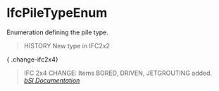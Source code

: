 IfcPileTypeEnum
===============
Enumeration defining the pile type.  
  
> HISTORY  New type in IFC2x2  
  
{ .change-ifc2x4}  
> IFC 2x4 CHANGE:  Items BORED, DRIVEN, JETGROUTING added.  
[ _bSI
Documentation_](https://standards.buildingsmart.org/IFC/DEV/IFC4_2/FINAL/HTML/schema/ifcstructuralelementsdomain/lexical/ifcpiletypeenum.htm)


